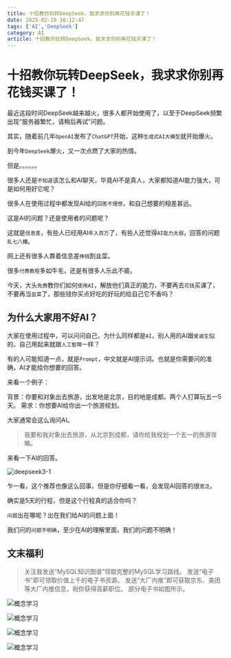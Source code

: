 ```yaml
---
title: 十招教你玩转DeepSeek，我求求你别再花钱买课了！
date: 2025-02-10 10:12:47
tags: ['AI','DeepSeek']
category: AI
article: 十招教你玩转DeepSeek，我求求你别再花钱买课了！
---
```


# 十招教你玩转DeepSeek，我求求你别再花钱买课了！

最近这段时间DeepSeek越来越火，很多人都开始使用了，以至于DeepSeek频繁出现“服务器繁忙，请稍后再试”问题。

其实，随着前几年`OpenAI`发布了`ChatGPT`开始，这种`生成式AI大模型`就开始爆火。

到今年`DeepSeek`爆火，又一次点燃了大家的热情。

但是。。。。。。

很多人还是`不知道`该怎么和AI聊天，毕竟AI不是真人，大家都知道AI能力强大，可是如何用好它呢？

很多人在使用过程中都发现AI给的`回答不理想`，和自己想要的相差甚远。

这是AI的问题？还是使用者的问题呢？

这就是`信息差`，有些人已经用AI`年入百万`了，有些人还觉得`AI能力太弱`，回答的问题`乱七八糟`。

网上还有很多人靠着信息差`挣钱`割韭菜。

很多`付费教程`多如牛毛，还是有很多人乐此不疲。

今天，大头`免费`教你们如何`使用AI`，解放他们真正的能力，不要再去`花钱`买课了，不要再当`韭菜`了，那些钱你买点好吃的好玩的给自己它不香吗？

## 为什么大家用不好AI？

大家在使用过程中，可以问问自己，为什么同样都是`AI`，别人用的AI跟`爱迪生`似的，自己用起来就跟`人工智障`一样？

有的人可能知道一点，就是`Prompt`，中文就是AI提示词。也就是你需要问的准确，AI才能给你想要的回答。

来看一个例子：

背景：你要和对象出去旅游，出发地是北京，目的地是成都。两个人打算玩五一5天。
需求：你想要AI给你出一个旅游规划。

大家通常会这么询问AI。

> 我要和我对象出去旅游，从北京到成都，请你给我规划一个五一的旅游攻略。

来看一下AI的回答。

![deepseek3-1](https://thepatterraining.github.io/images/ai/deepseek3-1.png)

乍一看，这个推荐也像这么回事，但是你仔细看一看，会发现AI回答的很`宽泛`。

确实是5天的行程，但是这个行程真的适合你吗？

`问题`出在哪呢？出在我们给AI的问题上面！

我们问的`问题不明确`，至少在AI的理解里面，我们的问题不明确！




## 文末福利

> 关注我发送“MySQL知识图谱”领取完整的MySQL学习路线。
> 发送“电子书”即可领取价值上千的电子书资源。
> 发送“大厂内推”即可获取京东、美团等大厂内推信息，祝你获得高薪职位。
> 部分电子书如图所示。

![概念学习](https://thepatterraining.github.io/images/bottom1.png)

![概念学习](https://thepatterraining.github.io/images/bottom2.png)

![概念学习](https://thepatterraining.github.io/images/bottom3.png)

![概念学习](https://thepatterraining.github.io/images/bottom4.png)


